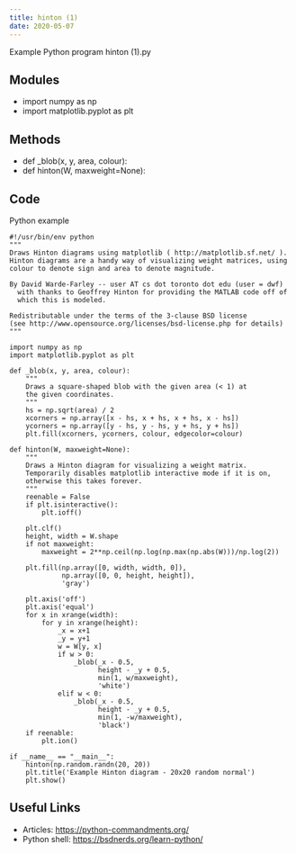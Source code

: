 ```yaml
---
title: hinton (1)
date: 2020-05-07
---
```

Example Python program hinton (1).py

## Modules

* import numpy as np
* import matplotlib.pyplot as plt

## Methods

* def _blob(x, y, area, colour):
* def hinton(W, maxweight=None):

## Code

Python example

    #!/usr/bin/env python
    """
    Draws Hinton diagrams using matplotlib ( http://matplotlib.sf.net/ ).
    Hinton diagrams are a handy way of visualizing weight matrices, using
    colour to denote sign and area to denote magnitude.
    
    By David Warde-Farley -- user AT cs dot toronto dot edu (user = dwf)
      with thanks to Geoffrey Hinton for providing the MATLAB code off of 
      which this is modeled.
    
    Redistributable under the terms of the 3-clause BSD license 
    (see http://www.opensource.org/licenses/bsd-license.php for details)
    """
    
    import numpy as np
    import matplotlib.pyplot as plt
    
    def _blob(x, y, area, colour):
        """
        Draws a square-shaped blob with the given area (< 1) at
        the given coordinates.
        """
        hs = np.sqrt(area) / 2
        xcorners = np.array([x - hs, x + hs, x + hs, x - hs])
        ycorners = np.array([y - hs, y - hs, y + hs, y + hs])
        plt.fill(xcorners, ycorners, colour, edgecolor=colour)
    
    def hinton(W, maxweight=None):
        """
        Draws a Hinton diagram for visualizing a weight matrix. 
        Temporarily disables matplotlib interactive mode if it is on, 
        otherwise this takes forever.
        """
        reenable = False
        if plt.isinteractive():
            plt.ioff()
        
        plt.clf()
        height, width = W.shape
        if not maxweight:
            maxweight = 2**np.ceil(np.log(np.max(np.abs(W)))/np.log(2))
            
        plt.fill(np.array([0, width, width, 0]), 
                 np.array([0, 0, height, height]),
                 'gray')
        
        plt.axis('off')
        plt.axis('equal')
        for x in xrange(width):
            for y in xrange(height):
                _x = x+1
                _y = y+1
                w = W[y, x]
                if w > 0:
                    _blob(_x - 0.5,
                          height - _y + 0.5,
                          min(1, w/maxweight),
                          'white')
                elif w < 0:
                    _blob(_x - 0.5,
                          height - _y + 0.5, 
                          min(1, -w/maxweight), 
                          'black')
        if reenable:
            plt.ion()
        
    if __name__ == "__main__":
        hinton(np.random.randn(20, 20))
        plt.title('Example Hinton diagram - 20x20 random normal')
        plt.show()
    

## Useful Links

- Articles: https://python-commandments.org/
- Python shell: https://bsdnerds.org/learn-python/
